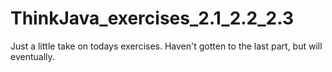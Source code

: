 # ThinkJava_exercises_2.1_2.2_2.3
Just a little take on todays exercises.
Haven't gotten to the last part, but will eventually.
